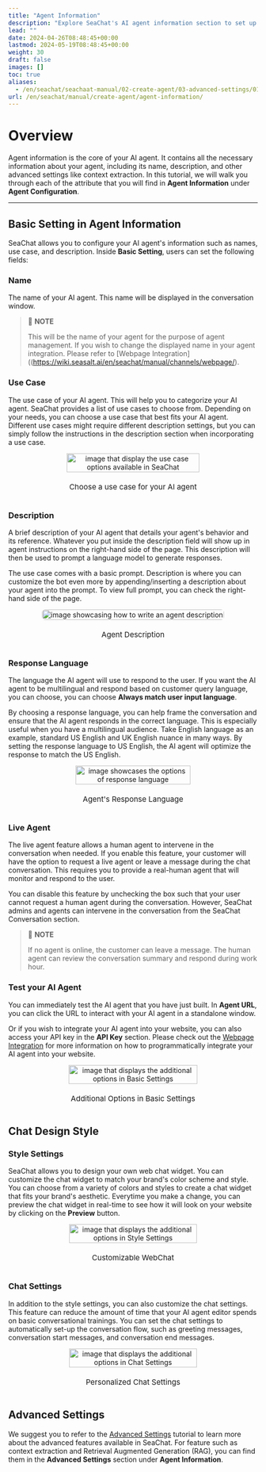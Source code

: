 ```yaml
---
title: "Agent Information"
description: "Explore SeaChat's AI agent information section to set up your AI agent. Use case and other agent details"
lead: ""
date: 2024-04-26T08:48:45+00:00
lastmod: 2024-05-19T08:48:45+00:00
weight: 30
draft: false
images: []
toc: true
aliases:
  - /en/seachat/seachaat-manual/02-create-agent/03-advanced-settings/01-agent-information/
url: /en/seachat/manual/create-agent/agent-information/
---
```


# Overview

Agent information is the core of your AI agent. It contains all the necessary information about your agent, including its name, description, and other advanced settings like context extraction. In this tutorial, we will walk you through each of the attribute that you will find in **Agent Information** under **Agent Configuration**.

---

## Basic Setting in Agent Information

SeaChat allows you to configure your AI agent's information such as names, use case, and description. Inside **Basic Setting**, users can set the following fields:

### Name
The name of your AI agent. This name will be displayed in the conversation window.

> :page_facing_up: **NOTE**
> 
> This will be the name of your agent for the purpose of agent management. If you wish to change the displayed name in your agent integration. Please refer to [Webpage Integration]((https://wiki.seasalt.ai/en/seachat/manual/channels/webpage/).


### Use Case
The use case of your AI agent. This will help you to categorize your AI agent. SeaChat provides a list of use cases to choose from. Depending on your needs, you can choose a use case that best fits your AI agent. Different use cases might require different description settings, but you can simply follow the instructions in the description section when incorporating a use case.

<div style="display: flex; flex-direction: column; align-items: center;">
<div style="width: 100%; text-align: center; display: flex; flex-direction: column; align-items: center; justify-item: center">
    <a href="/images/seachat/en/agent-information/use-case-examples.png" target="_blank">
    <img width="80%" style="border-radius: 0.4rem; cursor: zoom-in;" src="/images/seachat/en/agent-information/use-case-examples.png" alt="image that display the use case options available in SeaChat">
    </a>
</div>
    <p style="margin-top: 20px; font-size: 15px">Choose a use case for your AI agent</p>
</div>

### Description
A brief description of your AI agent that details your agent's behavior and its reference. Whatever you put inside the description field will show up in agent instructions on the right-hand side of the page. This description will then be used to prompt a language model to generate responses.

The use case comes with a basic prompt. Description is where you can customize the bot even more by appending/inserting a description about your agent into the prompt. To view full prompt, you can check the right-hand side of the page.

<div style="display: flex; flex-direction: column; align-items: center;">
<div style="width: 100%; text-align: center; display: flex; flex-direction: column; align-items: center; justify-item: center">
    <a href="/images/seachat/en/agent-information/description-preview.png" target="_blank">
    <img width="100%" style="border-radius: 0.4rem; cursor: zoom-in;" src="/images/seachat/en/agent-information/description-preview.png" alt="image showcasing how to write an agent description">
    </a>
</div>
    <p style="margin-top: 20px; font-size: 15px">Agent Description</p>
</div>

### Response Language
The language the AI agent will use to respond to the user. If you want the AI agent to be multilingual and respond based on customer query language, you can choose, you can choose **Always match user input language**. 

By choosing a response language, you can help frame the conversation and ensure that the AI agent responds in the correct language. This is especially useful when you have a multilingual audience. Take English language as an example, standard US English and UK English nuance in many ways. By setting the response language to US English, the AI agent will optimize the response to match the US English.

<div style="display: flex; flex-direction: column; align-items: center;">
<div style="width: 100%; text-align: center; display: flex; flex-direction: column; align-items: center; justify-item: center">
    <a href="/images/seachat/en/agent-information/response-language.png" target="_blank">
    <img width="80%" style="border-radius: 0.4rem; cursor: zoom-in;" src="/images/seachat/en/agent-information/response-language.png" alt="image showcases the options of response language">
    </a>
</div>
    <p style="margin-top: 20px; font-size: 15px">Agent's Response Language</p>
</div>

### Live Agent
The live agent feature allows a human agent to intervene in the conversation when needed. If you enable this feature, your customer will have the option to request a live agent or leave a message during the chat conversation. This requires you to provide a real-human agent that will monitor and respond to the user. 

You can disable this feature by unchecking the box such that your user cannot request a human agent during the conversation. However, SeaChat admins and agents can intervene in the conversation from the SeaChat Conversation section.

> :page_facing_up: **NOTE**
> 
> If no agent is online, the customer can leave a message. The human agent can review the conversation summary and respond during work hour.

### Test your AI Agent
You can immediately test the AI agent that you have just built. In **Agent URL**, you can click the URL to interact with your AI agent in a standalone window. 

Or if you wish to integrate your AI agent into your website, you can also access your API key in the **API Key** section. Please check out the [Webpage Integration](https://wiki.seasalt.ai/en/seachat/manual/channels/webpage/) for more information on how to programmatically integrate your AI agent into your website.

<div style="display: flex; flex-direction: column; align-items: center;">
<div style="width: 100%; text-align: center; display: flex; flex-direction: column; align-items: center; justify-item: center">
    <a href="/images/seachat/en/agent-information/additional-options.png" target="_blank">
    <img width="80%" style="border-radius: 0.4rem; cursor: zoom-in;" src="/images/seachat/en/agent-information/additional-options.png" alt="image that displays the additional options in Basic Settings">
    </a>
</div>
    <p style="margin-top: 20px; font-size: 15px">Additional Options in Basic Settings</p>
</div>


## Chat Design Style

### Style Settings

SeaChat allows you to design your own web chat widget. You can customize the chat widget to match your brand's color scheme and style. You can choose from a variety of colors and styles to create a chat widget that fits your brand's aesthetic. Everytime you make a change, you can preview the chat widget in real-time to see how it will look on your website by clicking on the **Preview** button.

<div style="display: flex; flex-direction: column; align-items: center;">
<div style="width: 100%; text-align: center; display: flex; flex-direction: column; align-items: center; justify-item: center">
    <a href="/images/seachat/en/agent-information/style-setting.png" target="_blank">
    <img width="80%" style="border-radius: 0.4rem; cursor: zoom-in;" src="/images/seachat/en/agent-information/style-setting.png" alt="image that displays the additional options in Style Settings">
    </a>
</div>
    <p style="margin-top: 20px; font-size: 15px">Customizable WebChat</p>
</div>

### Chat Settings

In addition to the style settings, you can also customize the chat settings. This feature can reduce the amount of time that your AI agent editor spends on basic conversational trainings. You can set the chat settings to automatically set-up the conversation flow, such as greeting messages, conversation start messages, and conversation end messages.

<div style="display: flex; flex-direction: column; align-items: center;">
<div style="width: 100%; text-align: center; display: flex; flex-direction: column; align-items: center; justify-item: center">
    <a href="/images/seachat/en/agent-information/chat-setting.png" target="_blank">
    <img width="80%" style="border-radius: 0.4rem; cursor: zoom-in;" src="/images/seachat/en/agent-information/chat-setting.png" alt="image that displays the additional options in Chat Settings">
    </a>
</div>
    <p style="margin-top: 20px; font-size: 15px"> Personalized Chat Settings </p>
</div>

## Advanced Settings

We suggest you to refer to the [Advanced Settings](https://wiki.seasalt.ai/en/seachat/manual/create-agent/advanced-settings/rag/) tutorial to learn more about the advanced features available in SeaChat. For feature such as context extraction and Retrieval Augmented Generation (RAG), you can find them in the **Advanced Settings** section under **Agent Information**.

